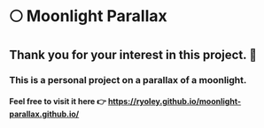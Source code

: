 # 🌕 Moonlight Parallax
## Thank you for your interest in this project. 🙏
### This is a personal project on a parallax of a moonlight.
#### Feel free to visit it here 👉 https://ryoley.github.io/moonlight-parallax.github.io/
